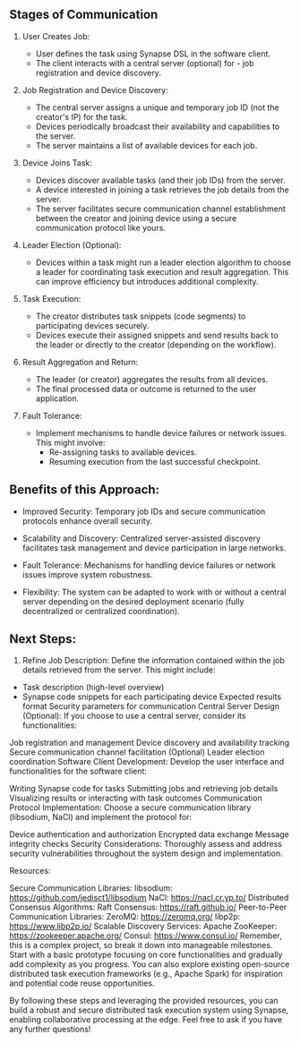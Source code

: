 ## Stages of Communication

1. User Creates Job:
   - User defines the task using Synapse DSL in the software client.
   - The client interacts with a central server (optional) for - job registration and device discovery.

2. Job Registration and Device Discovery:
   - The central server assigns a unique and temporary job ID (not the creator's IP) for the task.
   - Devices periodically broadcast their availability and capabilities to the server.
   - The server maintains a list of available devices for each job.

3. Device Joins Task:

   - Devices discover available tasks (and their job IDs) from the server.
   - A device interested in joining a task retrieves the job details from the server.
   - The server facilitates secure communication channel establishment between the creator and joining device using a secure communication protocol like yours.

4. Leader Election (Optional):

   - Devices within a task might run a leader election algorithm to choose a leader for coordinating task execution and result aggregation. This can improve efficiency but introduces additional complexity.

5. Task Execution:

   - The creator distributes task snippets (code segments) to participating devices securely.
   - Devices execute their assigned snippets and send results back to the leader or directly to the creator (depending on the workflow).

6. Result Aggregation and Return:

   - The leader (or creator) aggregates the results from all devices.
   - The final processed data or outcome is returned to the user application.

7. Fault Tolerance:

   - Implement mechanisms to handle device failures or network issues. This might involve:
     - Re-assigning tasks to available devices.
     - Resuming execution from the last successful checkpoint.

## Benefits of this Approach:

   - Improved Security: Temporary job IDs and secure communication protocols enhance overall security.

   - Scalability and Discovery: Centralized server-assisted discovery facilitates task management and device participation in large networks.

   - Fault Tolerance: Mechanisms for handling device failures or network issues improve system robustness.

   - Flexibility: The system can be adapted to work with or without a central server depending on the desired deployment scenario (fully decentralized or centralized coordination).

## Next Steps:

1. Refine Job Description:  Define the information contained within the job details retrieved from the server. This might include:

- Task description (high-level overview)
- Synapse code snippets for each participating device
Expected results format
Security parameters for communication
Central Server Design (Optional):  If you choose to use a central server, consider its functionalities:

Job registration and management
Device discovery and availability tracking
Secure communication channel facilitation
(Optional) Leader election coordination
Software Client Development:  Develop the user interface and functionalities for the software client:

Writing Synapse code for tasks
Submitting jobs and retrieving job details
Visualizing results or interacting with task outcomes
Communication Protocol Implementation:  Choose a secure communication library (libsodium, NaCl) and implement the protocol for:

Device authentication and authorization
Encrypted data exchange
Message integrity checks
Security Considerations:  Thoroughly assess and address security vulnerabilities throughout the system design and implementation.

Resources:

Secure Communication Libraries:
libsodium: https://github.com/jedisct1/libsodium
NaCl: https://nacl.cr.yp.to/
Distributed Consensus Algorithms:
Raft Consensus: https://raft.github.io/
Peer-to-Peer Communication Libraries:
ZeroMQ: https://zeromq.org/
libp2p: https://www.libp2p.io/
Scalable Discovery Services:
Apache ZooKeeper: https://zookeeper.apache.org/
Consul: https://www.consul.io/
Remember, this is a complex project, so break it down into manageable milestones. Start with a basic prototype focusing on core functionalities and gradually add complexity as you progress. You can also explore existing open-source distributed task execution frameworks (e.g., Apache Spark) for inspiration and potential code reuse opportunities.

By following these steps and leveraging the provided resources, you can build a robust and secure distributed task execution system using Synapse, enabling collaborative processing at the edge. Feel free to ask if you have any further questions!
